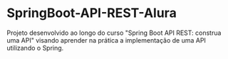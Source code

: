 # SpringBoot-API-REST-Alura
 Projeto desenvolvido ao longo do curso "Spring Boot API REST: construa uma API" visando aprender na prática a implementação de uma API utilizando o Spring. 
